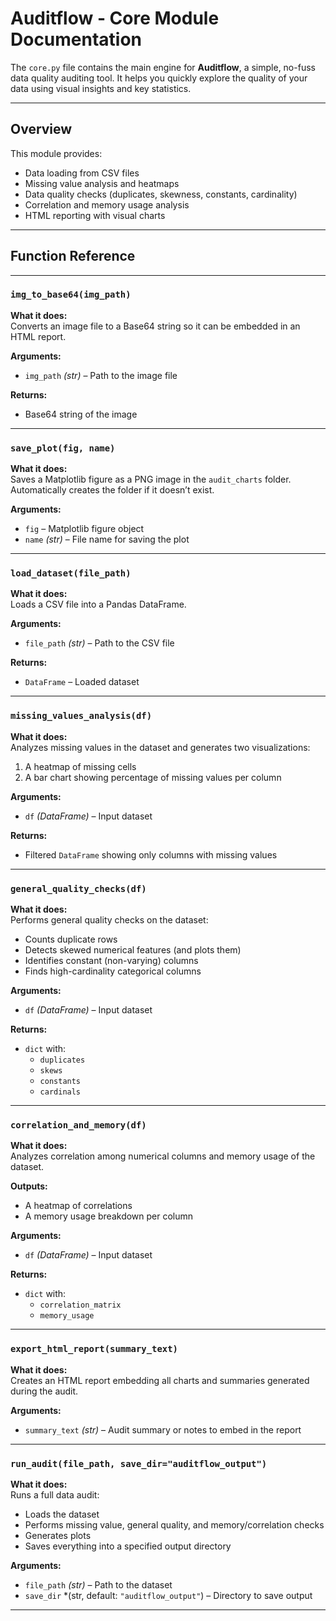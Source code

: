 # Auditflow - Core Module Documentation

The `core.py` file contains the main engine for **Auditflow**, a simple, no-fuss data quality auditing tool. It helps you quickly explore the quality of your data using visual insights and key statistics.

---

## Overview

This module provides:
- Data loading from CSV files
- Missing value analysis and heatmaps
- Data quality checks (duplicates, skewness, constants, cardinality)
- Correlation and memory usage analysis
- HTML reporting with visual charts

---

## Function Reference

---

###  `img_to_base64(img_path)`

**What it does:**  
Converts an image file to a Base64 string so it can be embedded in an HTML report.

**Arguments:**
- `img_path` *(str)* – Path to the image file

**Returns:**  
- Base64 string of the image

---

###  `save_plot(fig, name)`

**What it does:**  
Saves a Matplotlib figure as a PNG image in the `audit_charts` folder. Automatically creates the folder if it doesn’t exist.

**Arguments:**
- `fig` – Matplotlib figure object
- `name` *(str)* – File name for saving the plot

---

###  `load_dataset(file_path)`

**What it does:**  
Loads a CSV file into a Pandas DataFrame.

**Arguments:**
- `file_path` *(str)* – Path to the CSV file

**Returns:**  
- `DataFrame` – Loaded dataset

---

###  `missing_values_analysis(df)`

**What it does:**  
Analyzes missing values in the dataset and generates two visualizations:
1. A heatmap of missing cells
2. A bar chart showing percentage of missing values per column

**Arguments:**
- `df` *(DataFrame)* – Input dataset

**Returns:**  
- Filtered `DataFrame` showing only columns with missing values

---

###  `general_quality_checks(df)`

**What it does:**  
Performs general quality checks on the dataset:
- Counts duplicate rows
- Detects skewed numerical features (and plots them)
- Identifies constant (non-varying) columns
- Finds high-cardinality categorical columns

**Arguments:**
- `df` *(DataFrame)* – Input dataset

**Returns:**  
- `dict` with:
  - `duplicates`
  - `skews`
  - `constants`
  - `cardinals`

---

###  `correlation_and_memory(df)`

**What it does:**  
Analyzes correlation among numerical columns and memory usage of the dataset.

**Outputs:**
- A heatmap of correlations
- A memory usage breakdown per column

**Arguments:**
- `df` *(DataFrame)* – Input dataset

**Returns:**  
- `dict` with:
  - `correlation_matrix`
  - `memory_usage`

---

###  `export_html_report(summary_text)`

**What it does:**  
Creates an HTML report embedding all charts and summaries generated during the audit.

**Arguments:**
- `summary_text` *(str)* – Audit summary or notes to embed in the report

---

###  `run_audit(file_path, save_dir="auditflow_output")`

**What it does:**  
Runs a full data audit:
- Loads the dataset
- Performs missing value, general quality, and memory/correlation checks
- Generates plots
- Saves everything into a specified output directory

**Arguments:**
- `file_path` *(str)* – Path to the dataset
- `save_dir` *(str, default: `"auditflow_output"`) – Directory to save output

---


